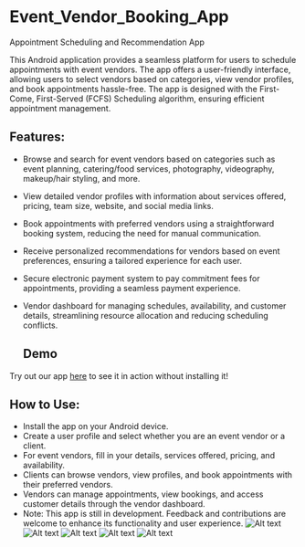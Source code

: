# Event_Vendor_Booking_App
Appointment Scheduling and Recommendation App

This Android application provides a seamless platform for users to schedule appointments with event vendors. The app offers a user-friendly interface, allowing users to select vendors based on categories, view vendor profiles, and book appointments hassle-free. The app is designed with the First-Come, First-Served (FCFS) Scheduling algorithm, ensuring efficient appointment management.

## Features:

* Browse and search for event vendors based on categories such as event planning, catering/food services, photography, videography, makeup/hair styling, and more.
* View detailed vendor profiles with information about services offered, pricing, team size, website, and social media links.
* Book appointments with preferred vendors using a straightforward booking system, reducing the need for manual communication.
* Receive personalized recommendations for vendors based on event preferences, ensuring a tailored experience for each user.
* Secure electronic payment system to pay commitment fees for appointments, providing a seamless payment experience.
* Vendor dashboard for managing schedules, availability, and customer details, streamlining resource allocation and reducing scheduling conflicts.

  ## Demo
Try out our app [here](https://appetize.io/app/pw2gzjk7rlqocw7cf2722qzkni?device=pixel7&osVersion=13.0) to see it in action without installing it!


## How to Use:

* Install the app on your Android device.
* Create a user profile and select whether you are an event vendor or a client.
* For event vendors, fill in your details, services offered, pricing, and availability.
* Clients can browse vendors, view profiles, and book appointments with their preferred vendors.
* Vendors can manage appointments, view bookings, and access customer details through the vendor dashboard.
* Note: This app is still in development. Feedback and contributions are welcome to enhance its functionality and user experience.
![Alt text](https://user-images.githubusercontent.com/88669602/256411622-90f351c7-afad-4b1e-9222-88a626fd9a2d.png)
![Alt text](https://user-images.githubusercontent.com/88669602/256411629-acdcf3fa-9481-4a28-a267-476d64df0135.png)
![Alt text](https://user-images.githubusercontent.com/88669602/256415873-2f473d8c-47a1-4c2d-9ba7-19aae1627271.png)
![Alt text](https://user-images.githubusercontent.com/88669602/256415873-2f473d8c-47a1-4c2d-9ba7-19aae1627271.png)
![Alt text](https://user-images.githubusercontent.com/88669602/256415873-2f473d8c-47a1-4c2d-9ba7-19aae1627271.png)
